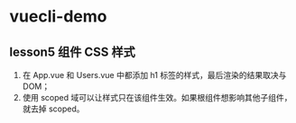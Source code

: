 # vuecli-demo

## lesson5 组件 CSS 样式

1. 在 App.vue 和 Users.vue 中都添加 h1 标签的样式，最后渲染的结果取决与 DOM；
2. 使用 scoped 域可以让样式只在该组件生效。如果根组件想影响其他子组件，就去掉 scoped。
